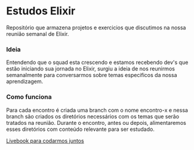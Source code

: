 # Estudos Elixir

Repositório que armazena projetos e exercicios que discutimos na nossa reunião semanal de Elixir.


### Ideia

Entendendo que o squad esta crescendo e estamos recebendo dev's que estão iniciando sua jornada no Elixir, surgiu a ideia de nos reunirmos semanalmente para conversarmos sobre temas especificos da nossa aprendizagem.

### Como funciona

Para cada encontro é criada uma branch com o nome encontro-x e nessa branch são criados os diretórios necessários com os temas que serão tratados na reunião.
Durante o encontro, antes ou depois, alimentaremos esses diretórios com conteúdo relevante para ser estudado.

[Livebook para codarmos juntos](https://dojo-elixir.fly.dev/)
